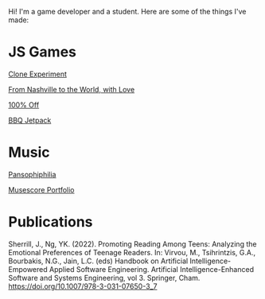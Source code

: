 Hi! I'm a game developer and a student. Here are some of the things I've made:

# JS Games

[Clone Experiment](https://epic-doughnut.github.io/clone-experiment/)

[From Nashville to the World, with Love](https://epic-doughnut.github.io/From-Nashville-to-the-World-with-Love/)

[100% Off](https://epic-doughnut.itch.io/100-off)

[BBQ Jetpack](https://epic-doughnut.itch.io/bbq-jetpack)


# Music

[Pansophiphilia](https://epic-doughnut.itch.io/epic-doughnut-panspermia-compositions)

[Musescore Portfolio](https://musescore.com/user/2783586/sheetmusic)


# Publications

Sherrill, J., Ng, YK. (2022). Promoting Reading Among Teens: Analyzing the Emotional Preferences of Teenage Readers. In: Virvou, M., Tsihrintzis, G.A., Bourbakis, N.G., Jain, L.C. (eds) Handbook on Artificial Intelligence-Empowered Applied Software Engineering. Artificial Intelligence-Enhanced Software and Systems Engineering, vol 3. Springer, Cham. https://doi.org/10.1007/978-3-031-07650-3_7


